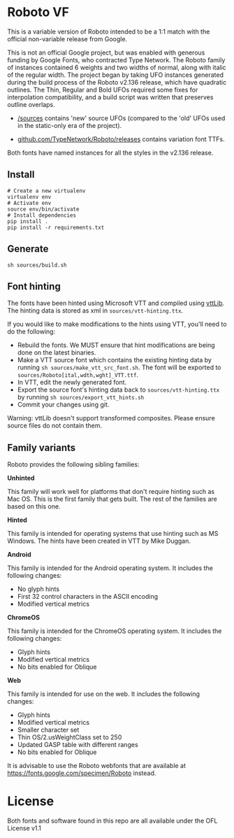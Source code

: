 # Roboto VF

This is a variable version of Roboto intended to be a 1:1 match with the official non-variable release from Google.

This is not an official Google project, but was enabled with generous funding by Google Fonts, who contracted Type Network.
The Roboto family of instances contained 6 weights and two widths of normal, along with italic of the regular width.
The project began by taking UFO instances generated during the build process of the Roboto v2.136 release, which have quadratic outlines. 
The Thin, Regular and Bold UFOs required some fixes for interpolation compatibility, and a build script was written that preserves outline overlaps.

* [/sources](sources/) contains 'new' source UFOs (compared to the 'old' UFOs used in the static-only era of the project).

* [github.com/TypeNetwork/Roboto/releases](https://github.com/TypeNetwork/Roboto/releases) contains variation font TTFs.

Both fonts have named instances for all the styles in the v2.136 release.

## Install

    # Create a new virtualenv
    virtualenv env
    # Activate env
    source env/bin/activate
    # Install dependencies
    pip install .
    pip install -r requirements.txt

## Generate

    sh sources/build.sh

## Font hinting

The fonts have been hinted using Microsoft VTT and compiled using [vttLib](https://github.com/daltonmaag/vttLib). The hinting data is stored as xml in `sources/vtt-hinting.ttx`.

If you would like to make modifications to the hints using VTT, you'll need to do the following:

- Rebuild the fonts. We MUST ensure that hint modifications are being done on the latest binaries.
- Make a VTT source font which contains the existing hinting data by running `sh sources/make_vtt_src_font.sh`. The font will be exported to `sources/Roboto[ital,wdth,wght]_VTT.ttf`.
- In VTT, edit the newly generated font.
- Export the source font's hinting data back to `sources/vtt-hinting.ttx` by running `sh sources/export_vtt_hints.sh`
- Commit your changes using git.

Warning: vttLib doesn't support transformed composites. Please ensure source files do not contain them.

## Family variants

Roboto provides the following sibling families:


**Unhinted**

This family will work well for platforms that don't require hinting such as Mac OS. This is the first family that gets built. The rest of the families are based on this one.


**Hinted**

This family is intended for operating systems that use hinting such as MS Windows. The hints have been created in VTT by Mike Duggan.


**Android**

This family is intended for the Android operating system. It includes the following changes:

- No glyph hints
- First 32 control characters in the ASCII encoding
- Modified vertical metrics


**ChromeOS**

This family is intended for the ChromeOS operating system. It includes the following changes:

- Glyph hints
- Modified vertical metrics
- No bits enabled for Oblique


**Web**

This family is intended for use on the web. It includes the following changes:

- Glyph hints
- Modified vertical metrics
- Smaller character set
- Thin OS/2.usWeightClass set to 250
- Updated GASP table with different ranges
- No bits enabled for Oblique

It is advisable to use the Roboto webfonts that are available at https://fonts.google.com/specimen/Roboto instead.


# License

Both fonts and software found in this repo are all available under the OFL License v1.1
